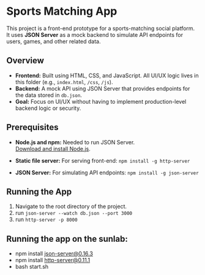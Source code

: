 # Sports Matching App

This project is a front-end prototype for a sports-matching social platform. It uses **JSON Server** as a mock backend to simulate API endpoints for users, games, and other related data.

## Overview

- **Frontend:** Built using HTML, CSS, and JavaScript. All UI/UX logic lives in this folder (e.g., `index.html`, `/css`, `/js`).
- **Backend:** A mock API using JSON Server that provides endpoints for the data stored in `db.json`.
- **Goal:** Focus on UI/UX without having to implement production-level backend logic or security.

## Prerequisites

- **Node.js and npm:** Needed to run JSON Server.  
  [Download and install Node.js](https://nodejs.org/).

- **Static file server:** For serving front-end: `npm install -g http-server`

- **JSON Server:** For simulating API endpoints: `npm install -g json-server`

## Running the App
1. Navigate to the root directory of the project.
2. run `json-server --watch db.json --port 3000`
3. run `http-server -p 8000`

## Running the app on the sunlab:
- npm install json-server@0.16.3
- npm install http-server@0.11.1
- bash start.sh